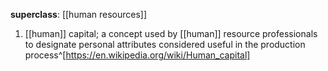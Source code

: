 **superclass**: [[human resources]]
1. [[human]] capital; a concept used by [[human]] resource professionals to designate personal attributes considered useful in the production process^[https://en.wikipedia.org/wiki/Human_capital]